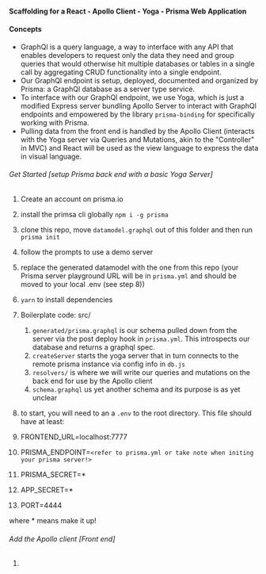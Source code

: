 #### Scaffolding for a React - Apollo Client - Yoga - Prisma Web Application

#### Concepts

- GraphQl is a query language, a way to interface with any API that enables developers to request only the data they need and group queries that would otherwise hit multiple databases or tables in a single call by aggregating CRUD functionality into a single endpoint.
- Our GraphQl endpoint is setup, deployed, documented and organized by Prisma: a GraphQl database as a server type service.
- To interface with our GraphQl endpoint, we use Yoga, which is just a modified Express server bundling Apollo Server to interact with GraphQl endpoints and empowered by the library `prisma-binding` for specifically working with Prisma.
- Pulling data from the front end is handled by the Apollo Client (interacts with the Yoga server via Queries and Mutations, akin to the "Controller" in MVC) and React will be used as the view language to express the data in visual language.

###### Get Started [setup Prisma back end with a basic Yoga Server]

1. Create an account on prisma.io
2. install the primsa cli globally `npm i -g prisma`
3. clone this repo, move `datamodel.graphql` out of this folder and then run `prisma init`
4. follow the prompts to use a demo server
5. replace the generated datamodel with the one from this repo (your Prisma server playground URL will be in `prisma.yml` and should be moved to your local .env (see step 8))
6. `yarn` to install dependencies
7. Boilerplate code: src/
    1. `generated/prisma.graphql` is our schema pulled down from the server via the post deploy hook in `prisma.yml`. This introspects our database and returns a graphql spec.
    2. `createServer` starts the yoga server that in turn connects to the remote prisma instance via config info in `db.js`
    3. `resolvers/` is where we will write our queries and mutations on the back end for use by the Apollo client
    4. `schema.graphql` us yet another schema and its purpose is as yet unclear

8. to start, you will need to an a `.env` to the root directory. This file should have at least:
  1. FRONTEND_URL=localhost:7777
  2. PRISMA_ENDPOINT=`<refer to prisma.yml or take note when initing your prisma server!>`
  3. PRISMA_SECRET=*
  4. APP_SECRET=*
  5. PORT=4444

where * means make it up!

###### Add the Apollo client [Front end]

1.
